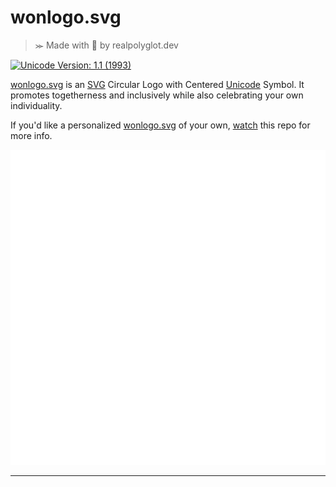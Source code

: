 # wonlogo.svg
>⪼ Made with 💜 by realpolyglot.dev

[![Unicode Version: 1.1 (1993)](https://img.shields.io/badge/Unicode%20Version-1.1%20(1993)-blue)](https://www.unicode.org/versions/Unicode1.1.0/)

[wonlogo.svg][] is an [SVG][] Circular Logo with Centered [Unicode][] Symbol. It promotes togetherness and inclusively while also celebrating your own individuality.

If you'd like a personalized [wonlogo.svg][] of your own, [watch][] this repo for more info.

![](https://raw.githubusercontent.com/wilmoore/wonlogo.svg/main/index.svg)

---
[SVG]: https://www.w3.org/Graphics/SVG/
[Unicode]: https://unicode-table.com/en/20A9/
[wonlogo.svg]: https://github.com/wilmoore/wonlogo.svg
[watch]: https://github.com/wilmoore/wonlogo.svg/watchers
